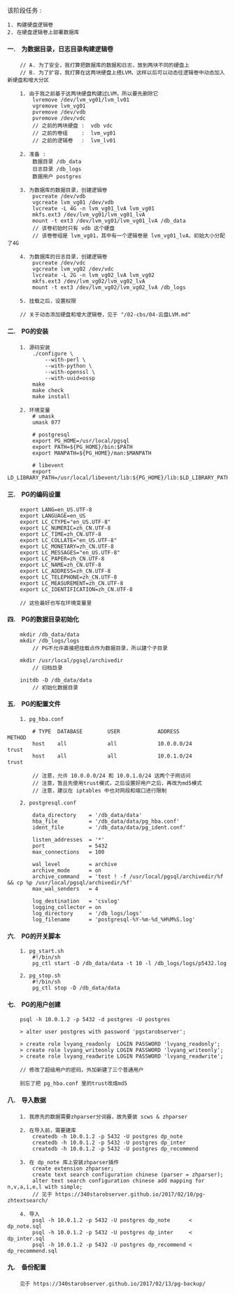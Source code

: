 该阶段任务 :

    1. 构建硬盘逻辑卷
    2. 在硬盘逻辑卷上部署数据库


#### 一.　为数据目录，日志目录构建逻辑卷 ####

        // A. 为了安全，我打算把数据库的数据和日志，放到两块不同的硬盘上
        // B. 为了扩容，我打算在这两块硬盘上搭LVM，这样以后可以动态往逻辑卷中动态加入新硬盘和增大分区
        
        1. 由于我之前基于这两块硬盘构建过LVM，所以要先删除它
            lvremove /dev/lvm_vg01/lvm_lv01
            vgremove lvm_vg01
            pvremove /dev/vdb
            pvremove /dev/vdc
            // 之前的两块硬盘 :  vdb vdc
            // 之前的卷组　　 :  lvm_vg01
            // 之前的逻辑卷　 :  lvm_lv01
        
        2. 准备 :
            数据目录 /db_data
            日志目录 /db_logs
            数据用户 postgres
        
        3. 为数据库的数据目录，创建逻辑卷
            pvcreate /dev/vdb
            vgcreate lvm_vg01 /dev/vdb
            lvcreate -L 4G -n lvm_vg01_lvA lvm_vg01
            mkfs.ext3 /dev/lvm_vg01/lvm_vg01_lvA
            mount -t ext3 /dev/lvm_vg01/lvm_vg01_lvA /db_data
            // 该卷初始时只有 vdb 这个硬盘
            // 该卷卷组是 lvm_vg01，其中有一个逻辑卷是 lvm_vg01_lvA，初始大小分配了4G
        
        4. 为数据库的日志目录，创建逻辑卷
            pvcreate /dev/vdc
            vgcreate lvm_vg02 /dev/vdc
            lvcreate -L 2G -n lvm_vg02_lvA lvm_vg02
            mkfs.ext3 /dev/lvm_vg02/lvm_vg02_lvA
            mount -t ext3 /dev/lvm_vg02/lvm_vg02_lvA /db_logs
        
        5. 挂载之后，设置权限
        
        // 关于动态添加硬盘和增大逻辑卷，见于 "/02-cbs/04-云盘LVM.md"


#### 二.　PG的安装 ####

        1. 源码安装
            ./configure \
                --with-perl \
                --with-python \
                --with-openssl \
                --with-uuid=ossp
            make
            make check
            make install
        
        2. 环境变量
            # umask
            umask 077

            # postgresql
            export PG_HOME=/usr/local/pgsql
            export PATH=${PG_HOME}/bin:$PATH
            export MANPATH=${PG_HOME}/man:$MANPATH

            # libevent
            export LD_LIBRARY_PATH=/usr/local/libevent/lib:${PG_HOME}/lib:$LD_LIBRARY_PATH


#### 三.　PG的编码设置 ####

        export LANG=en_US.UTF-8
        export LANGUAGE=en_US
        export LC_CTYPE="en_US.UTF-8"
        export LC_NUMERIC=zh_CN.UTF-8
        export LC_TIME=zh_CN.UTF-8
        export LC_COLLATE="en_US.UTF-8"
        export LC_MONETARY=zh_CN.UTF-8
        export LC_MESSAGES="en_US.UTF-8"
        export LC_PAPER=zh_CN.UTF-8
        export LC_NAME=zh_CN.UTF-8
        export LC_ADDRESS=zh_CN.UTF-8
        export LC_TELEPHONE=zh_CN.UTF-8
        export LC_MEASUREMENT=zh_CN.UTF-8
        export LC_IDENTIFICATION=zh_CN.UTF-8
        
        // 这些最好也写在环境变量里


#### 四.　PG的数据目录初始化 ####

        mkdir /db_data/data
        mkdir /db_logs/logs
            // PG不允许直接把挂载点作为数据目录，所以建个子目录
        
        mkdir /usr/local/pgsql/archivedir
            // 归档目录

        initdb -D /db_data/data
            // 初始化数据目录


#### 五.　PG的配置文件 ####

        1. pg_hba.conf
        
            # TYPE  DATABASE        USER            ADDRESS                 METHOD
            host    all             all             10.0.0.0/24             trust
            host    all             all             10.0.1.0/24             trust
        
            // 注意，允许 10.0.0.0/24 和 10.0.1.0/24 这两个子网访问
            // 注意，暂且先使用trust模式，之后设置好用户之后，再改为md5模式
            // 注意，建议在 iptables 中也对网段和端口进行限制
        
        2. postgresql.conf
        
            data_directory    = '/db_data/data'
            hba_file          = '/db_data/data/pg_hba.conf'
            ident_file        = '/db_data/data/pg_ident.conf'
            
            listen_addresses  = '*'
            port              = 5432
            max_connections   = 100

            wal_level         = archive
            archive_mode      = on
            archive_command   = 'test ! -f /usr/local/pgsql/archivedir/%f && cp %p /usr/local/pgsql/archivedir/%f'
            max_wal_senders   = 4
            
            log_destination   = 'csvlog'
            logging_collector = on
            log_directory     = '/db_logs/logs'
            log_filename      = 'postgresql-%Y-%m-%d_%H%M%S.log'


#### 六.　PG的开关脚本 ####

        1. pg_start.sh
            #!/bin/sh
            pg_ctl start -D /db_data/data -t 10 -l /db_logs/logs/p5432.log
        
        2. pg_stop.sh
            #!/bin/sh
            pg_ctl stop -D /db_data/data


#### 七.　PG的用户创建 ####

        psql -h 10.0.1.2 -p 5432 -d postgres -U postgres
        
        > alter user postgres with password 'pgstarobserver';
        
        > create role lvyang_readonly  LOGIN PASSWORD 'lvyang_readonly';
        > create role lvyang_writeonly LOGIN PASSWORD 'lvyang_writeonly';
        > create role lvyang_readwrite LOGIN PASSWORD 'lvyang_readwrite';
        
        // 修改了超级用户的密码，外加新建了三个普通用户
        
        别忘了把 pg_hba.conf 里的trust改成md5


#### 八.　导入数据 ####

        1. 我原先的数据需要zhparser分词器，故先要装 scws & zhparser
        
        2. 在导入前，需要建库
            createdb -h 10.0.1.2 -p 5432 -U postgres dp_note
            createdb -h 10.0.1.2 -p 5432 -U postgres dp_inter
            createdb -h 10.0.1.2 -p 5432 -U postgres dp_recommend
        
        3. 在 dp_note 库上安装zhparser插件
            create extension zhparser;
            create text search configuration chinese (parser = zhparser);
            alter text search configuration chinese add mapping for n,v,a,i,e,l with simple;
            // 见于 https://340starobserver.github.io/2017/02/10/pg-zhtextsearch/
        
        4. 导入
            psql -h 10.0.1.2 -p 5432 -U postgres dp_note      < dp_note.sql
            psql -h 10.0.1.2 -p 5432 -U postgres dp_inter     < dp_inter.sql
            psql -h 10.0.1.2 -p 5432 -U postgres dp_recommend < dp_recommend.sql


#### 九.　备份配置 ####

        见于 https://340starobserver.github.io/2017/02/13/pg-backup/
